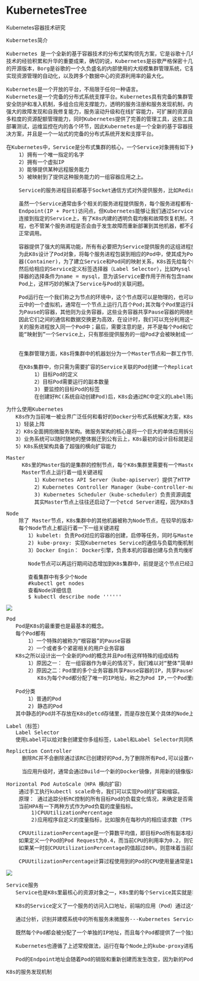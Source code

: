 # KubernetesTree
Kubernetes容器技术研究

<pre>
Kubernetes简介

Kubernetes 是一个全新的基于容器技术的分布式架构领先方案，它是谷歌十几年以来大规模应用容器
技术的经验积累和升华的重要成果，确切的说，Kubernetes是谷歌严格保密十几年的秘密武器--Borg
的开源版本，Borg是谷歌的一个久负盛名的内部使用的大规模集群管理系统，它基于容器技术，目的是
实现资源管理的自动化，以及跨多个数据中心的资源利用率的最大化。

Kubernetes是一个开放的平台，不局限于任何一种语言。
Kubernetes是一个完备的分布式系统支撑平台。Kubernetes具有完备的集群管理能力，包括多层次的
安全防护和准入机制，多组合应用支撑能力，透明的服务注册和服务发现机制，内建智能负载均衡器，
强大的故障发现和自我修复能力，服务滚动升级和在线扩容能力，可扩展的资源自动调度机制，以及
多粒度的资源配额管理能力，同时Kubernetes提供了完善的管理工具，这些工具覆盖了包括开发，
部署测试，运维监控在内的各个环节，因此Kubernetes是一个全新的基于容器技术的分布式架构解
决方案，并且是一个一站式的完备的分布式系统开发和支撑平台。

在Kubernetes中，Service是分布式集群的核心，一个Service对象拥有如下关键特征。
    1）拥有一个唯一指定的名字
    2）拥有一个虚拟IP
    3）能够提供某种远程服务能力
    5）被映射到了提供这种服务能力的一组容器应用之上。

    Service的服务进程目前都基于Socket通信方式对外提供服务，比如Redis, Memcache, Mysql, Web Server或者实现了某个具体业务的一个特定TCP Server进程。

    虽然一个Service通常由多个相关的服务进程提供服务，每个服务进程都有一个独立的
    Endpoint(IP + Port)访问点，但Kubernetes能够让我们通过Service（虚拟IP + 服务端口）
    连接到指定的Service上，有了K8s内建的透明负载均衡和故障恢复机制，不管后端有多少服务进
    程，也不管某个服务进程是否会由于发生故障而重新部署到其他机器，都不会影响到我们队服务的
    正常调用。

    容器提供了强大的隔离功能，所有有必要把为Service提供服务的这组进程放入容器中进行隔离，
    为此K8s设计了Pod对象，将每个服务进程包装到相应的Pod中，使其成为Pod中运行的一个容
    器(Container)，为了建立Service和Pod间的映射关系，K8s首先给每个Pod贴上一个标签，
    然后给相应的Service定义标签选择器（Label Selector），比如Mysql Service的标签选
    择器的选择条件为name = mysql，意为该Service要作用于所有包含name = mysql Label的
    Pod上，这样巧妙的解决了Service与Pod的关联问题。

    Pod运行在一个我们称之为节点的环境中，这个节点既可以是物理的，也可以是私有云或者公有
    云中的一个虚拟机，通常在一个节点上运行几百个Pod;其次每个Pod里运行着一个特殊的被称之
    为Pause的容器，其他则为业务容器，这些业务容器共享Pause容器的网络栈和Volume挂载卷，
    因此它们之间的通信和数据交换更为高效，在设计时，我们可以充分利用这一特性将一组密切相
    关的服务进程放入同一个Pod中；最后，需要注意的是，并不是每个Pod和它里面运行的容器都
    能“映射到”一个Service上，只有那些提供服务的一组Pod才会被映射成一个服务。


    在集群管理方面，K8s将集群中的机器划分为一个Master节点和一群工作节点(Node)，其中，在Master节点上运行着集群管理相关的一组进程 kube-apiserver, kube-controller-manager和kube-scheduler，这些进程实现了整个集群的资源管理，Pod调度，弹性伸缩，安全控制，系统监控，和纠错等管理功能，并且全都是自动完成的，Node作为集群中的工作节点，运行真正的应用程序，在Node上，K8s管理的最小单元是Pod,Node上运行着K8s的kubelet,kube-proxy服务进程，这些服务进程负责Pod的创建，启动，监控，重启，销毁，以及实现软件模式的负载均衡。

    在K8s集群中，你只需为需要扩容的Service关联的Pod创建一个Replication Controller（简称RC），则该Service的扩容以至于后来的Service升级等头疼问题都将迎刃而解。在一个RC定义文件中包括以下3个关键信息
         1）目标Pod的定义
         2）目标Pod需要运行的副本数量
         3) 要监控的目标Pod的标签
         在创建好RC(系统自动创建Pod)后，K8s会通过RC中定义的Label筛选出对应的Pod实例并实时监控器状态和数量，如果实例数量少于定义的副本数量，则会根据RC中定义的Pod模板来创建一个新的Pod,然后将此Pod调度到合适的Node上启动运行，直到Pod实例的数量达到预定目标，这个过程完全是自动化的，无需人工干预。有了RC，服务的扩容就编程了一个纯粹的数字游戏了，只要修改RC中副本的数量即可，后续的Service升级也将通过RC来自动完成。
</pre>

<pre>
为什么使用Kubernetes
   K8s作为当前唯一被业界广泛任何和看好的Docker分布式系统解决方案，K8s有什么好处呢？
   1）轻装上阵
   2）K8s全面拥抱微服务架构。微服务架构的核心是将一个巨大的单体应用拆分为很多小的互相连接的微服务，一个微服务背后可能有多个实例副本在支撑，副本的数量可能会随着系统的负荷变化而进行调整，内嵌的负载均衡器在这里发挥了重要作用，微服务架构使得每个服务都可以由专门的开发团队来开发，开发者可以自由选择开发 技术，这对于大规模团队来说很有价值，另外每个微服务独立开发，升级，扩容，因此系统具备很高的稳定和快速迭代进化能力，
   3）业务系统可以随时随地的整体搬迁到公有云上，K8s最初的设计目标就是运行在Google自家的公有云中，未来会支持更多的公有云及基于OpenStack的私有云，同时在K8s的架构方案中，底层网络的细节被完全屏蔽，基于服务的ClusterIP甚至都无须我们改变运行期的配置文件，就能将系统从屋里环境无缝迁移到公有云平台中，或者在服务高峰期将部分服务对应的Pod副本放入公有云中以提升系统的吞吐量，不仅节省了公司的硬件投入，还大大改善了客户体验。
   5）K8s系统架构具备了超强的横向扩容能力
</pre>

<pre>
Master
     K8s里的Master指的是集群的控制节点，每个K8s集群里需要有一个Master节点来负责整个集群的管理和控制，基本上，K8s所有的空值命令都是发送给它，它来负责具体的执行过程，我们后面所有执行的命令基本上都是在Master节点上运行的，Master节点通常占据一个独立的X86服务器（或者一个虚拟机），一个主要的原因是它太重要了，它是整个集群的首脑，如果宕机或者不可用，那么我们所有的控制命令都将失效。
     Master节点上运行着一组关键进程
         1）Kubernetes API Server（kube-apiserver）提供了HTTP REST接口的关键服务进程，是Kubernetes里所有资源的增删改查等操作的唯一入口，也是集群控制的入口进程。
         2）Kubernetes Controller Manager（kube-controller-manager），K8s里所有资源对象的 自动化控制中心，可以理解为资源对象的“大总管”
         3) Kubernetes Scheduler（kube-scheduler）负责资源调度（Pod调度）的进程，相当于公交公司的调度室
         其实Master节点上往往还启动了一个etcd Server进程，因为K8s里的所有资源对象的数据全部保存在etcd中的。
</pre>

<pre>
Node 
    除了 Master节点，K8s集群中的其他机器被称为Node节点，在较早的版本中被称为Minion，与Master一样，Node节点可以是一台物理主机，也可以是一台虚拟机，Node节点才是K8s集群中的工作节点，每个Node都会被Master分配一些工作负载，当某个额Node宕机时，其上的工作负载会被Master自动转移到其他节点上去。
    每个Node节点上都运行着一下一组关键进程
       1）kubelet: 负责Pod对应的容器的创建，启停等任务，同时与Master节点密切协作，实现集群管理的基本功能
       2) kube-proxy: 实现Kubernetes Service的通信与负载均衡机制的重要组件
       3）Docker Engin： Docker引擎，负责本机的容器创建与负责均衡机制的重要组件

       Node节点可以再运行期间动态增加到K8s集群中，前提是这个节点已经正确安装，配置，启动了上述关键进程，在默认情况下，kubelet会向Master注册自己，这也是Kubernetes推荐的Node管理方式，一旦Node被纳入集群管理方位，kubelet进程就会定时向Master节点汇报自身的情报，例如操作系统，Docker版本，机器的CPU和内存情况，以及之前有哪些Pod在运行等，这样Master可以获知每个Node的资源使用情况，并实现高效的负载均衡的资源调度策略，而某个Node超过指定时间不上报信息时，会被Master判定为失联，Node的状态被标记为不可用，随后Master触发工作负载大转移的自动流程。

       查看集群中有多少个Node
       #kubectl get nodes
       查看Node详细信息
       $ kubectl describe node ''''''
</pre>

![](https://i.imgur.com/GQpfBPP.png)

<pre>
Pod
   Pod是K8s的最重要也是最基本的概念。
   每个Pod都有
       1）一个特殊的被称为“根容器”的Pause容器
       2）一个或者多个紧密相关的用户业务容器
   K8s之所以设计出一个全新的Pod的概念并且Pod有这样特殊的组成结构
       1）原因之一： 在一组容器作为单元的情况下，我们难以对“整体”简单地进行判断及有效地进行活动。比如一个容器死亡了，此时算是整体死亡？是N/M的死亡率么？引入业务无关且不易死亡的Pause容器作为Pod的根容器，以它的状态代表整个容器组的状态，就简单巧妙的解决了这个问题。
       2）原因之二：Pod里的多个业务容器共享Pause容器的IP，共享Pause容器挂接的Volume，这样既简化了密切关联的业务容器之间的通信问题，也很好了解决了他们之间的文件共享问题。
          K8s为每个Pod都分配了唯一的IP地址，称之为Pod IP,一个Pod里的多个容器共享Pod IP地址，K8s要求底层网络支持集群内任意两个Pod之间的TCP/IP直接通信，这通常采用虚拟二层网络技术来实现，例如Flannel, Openvswitch等。
         
   Pod分类
       1）普通的Pod
       2) 静态的Pod
   其中静态的Pod并不存放在K8s的etcd存储里，而是存放在某个具体的Node上的一个具体文件中，并且只在此Node上启动运行，而普通的Node一旦被创建爱你，就会被放入到etcd中存储，随后会被K8s Master调度到买某个具体的Node上并进行绑定，随后该Pod被对应的Node上的kubelet进程实例化成一组相关的Docker容器并启动起来，在默认情况下，当Pod里的某个容器停止时，K8s会自动检测到这个问题并且重新启动这个Pod（重启Pod里的所有容器），如果Pod所在的Node宕机，则会将这个Node上所有的Pod重新调度到其他节点上。    
</pre>

<pre>
Label（标签）
   Label Selector
   使用Label可以给对象创建爱你多组标签，Label和Label Selector共同构成了K8s系统中最核心的应用模型，是的被管理对向能够被精细地分组管理，同时实现整个集群的高可用性。
</pre>

<pre>
Repliction Controller
     删除RC并不会删除通过该RC已创建好的Pod,为了删除所有Pod,可以设置replicas的值为0，然后再更新该RC,另外,kubectl提供了stop和delete命令来一次删除RC和RC控制的全部Pod

     当应用升级时，通常会通过Build一个新的Docker镜像，并用新的镜像版本来替代旧的版本的方式来达到目的。在系统升级的过程中，我们希望的是平滑的方式，比如当前系统中10个对应的旧版本的Pod,最佳的方式是旧版本的Pod每次停止一个，同时创建一个新版本的Pod，在整个升级的过程中，此消彼长，而运行中的Pod数量始终是10个，几分钟后，当所有的Pod都已经是最新的版本的时候，升级过程完成，通过RC的机制，K8s很容易就实现了这种高级实用的特性，被称为滚动升级，
</pre>

<pre>
Horizontal Pod AutoScale（HPA 横向扩容）
    通过手工执行kubectl scale命令，我们可以实现Pod的扩容和缩容。
    原理： 通过追踪分析RC控制的所有目标Pod的负载变化情况，来确定是否需要针对性地调整目标Pod的副本数，这是HPA的实现原理。
    当前HPA有一下两种方式作为Pod负载的度量指标。
        1)CPUUtilizationPercentage
        2)应用程序自定义的度量指标，比如服务在每秒内的相应请求数（TPS, QPS）

    CPUUtilizationPercentage是一个算数平均值，即目标Pod所有副本吱声的CPU利用率的平均值。
    如果定义一个Pod的Pod Request为0.4，而当前CPU的利用率为0.2，则它的CPU使用率为50%
    如果某一时刻CPUUtilizationPercentage的值超过80%，则意味着当前的Pod副本数很可能不足以支撑下来更多的请求，需要进行动态扩容，而当请求高峰时段过去后，Pod的CPU利用率又会降下来，此时对应的Pod副本数应该自动减少到一个合理的水平。

    CPUUtilizationPercentage计算过程使用到的Pod的CPU使用量通常是1分钟内的平均值，目前通过查询Heapster扩展组件来得到这个值，所以需要安装部署Heapster，这样一来便增加了系统的复杂度和实施HPA特性的复杂度，因此未来的计划是K8s自身实现一个基础性能采集模块，从而更好的支持HPA和其他需要用到基础性能数据的功能模块。
</pre>

![](https://i.imgur.com/pRR44Bb.png)

<pre>
Service服务
   Service也是K8s里最核心的资源对象之一，K8s里的每个Service其实就是我们经常提起的微服务架构中的一个微服务。 

   K8s的Service定义了一个服务的访问入口地址，前端的应用（Pod）通过这个入口地址访问其背后的一组由Pod副本组成的集群实例，Service与其后端的Pod副本集群则是通过Label Selector来实现“无缝对接”的，而RC的作用实际上是保证Service的服务能力和服务质量始终处于预期的标准。

   通过分析，识别并建模系统中的所有服务未微服务---Kubernetes Service,最终我们的额系统由多个提供不同业务能力而又彼此独立的微服务单元所组成，服务之间通过TCP/IP进行通信，从而形成了我们强大而又灵活的弹性网格，拥有了强大的分布式能力，弹性扩展能力，容错能力，于此同时，我们的额程序架构也变得简单和直观许多。

   既然每个Pod都会被分配了一个单独的IP地址，而且每个Pod都提供了一个独立的Endpoint以被客户端访问，现在多个Pod副本组成了一个集群来提供服务，那么客户端如何来访问它们呢？一半的做法是部署一个负载均衡器（软件或者硬件）,为这组Pod开启一个对外的服务端口，并且将这些Pod的EndPoint列表加入这个端口的转发列表中，客户端就可以通过负载均衡器的对外IP地址+端口来访问次服务，而客户端的请求最后被转发到那个Pod，由负载均衡器决定。

   Kubernetes也遵循了上述常规做法，运行在每个Node上的kube-proxy进程其实就是一个智能的软件负载均衡器，它负责把对Service的请求转发到后端的某个Pod实例上，并在内部实现服务的负载均衡与会话保持机制，但K8s发明了一种很巧妙又影响深远的设计：Service不是共用一个负载均衡器的IP地址，而是每个Service分配了一个全局唯一的虚拟IP地址，这个虚拟IP地址被称为Cluster IP,这样一来，每个服务就变成了具备唯一IP地址的通信节点，服务调用就编程了最基础的TCP网络通信问题。

   Pod的Endpoint地址会随着Pod的销毁和重新创建而发生改变，因为新的Pod的IP地址与以前旧的Pod不同，而Service一旦创建，K8s就会自动为它分配一个可用的Cluster IP,而且在Service的整个生命周期内，它的Cluster IP不会发生改变，于是服务发现这个棘手的问题再K8s的架构里也得以轻松解决，只需要Service的Name与Service的Cluster IP地址做一个DNS域名映射即可完美解决这一问题。
</pre>

<pre>
K8s的服务发现机制
</pre>


